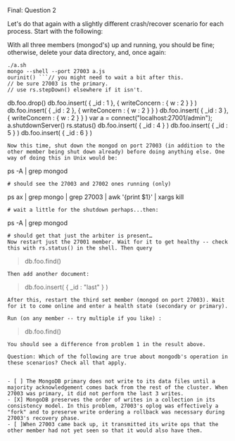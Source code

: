 Final: Question 2

Let's do that again with a slightly different crash/recover scenario for each process. Start with the following:

With all three members (mongod's) up and running, you should be fine; otherwise, delete your data directory, and, once again:
```
./a.sh
mongo --shell --port 27003 a.js
ourinit() ```// you might need to wait a bit after this.
// be sure 27003 is the primary. 
// use rs.stepDown() elsewhere if it isn't.
```
db.foo.drop()
db.foo.insert( { _id : 1 }, { writeConcern : { w : 2 } } )
db.foo.insert( { _id : 2 }, { writeConcern : { w : 2 } } )
db.foo.insert( { _id : 3 }, { writeConcern : { w : 2 } } )
var a = connect("localhost:27001/admin");
a.shutdownServer()
rs.status()
db.foo.insert( { _id : 4 } )
db.foo.insert( { _id : 5 } )
db.foo.insert( { _id : 6 } )
```
Now this time, shut down the mongod on port 27003 (in addition to the other member being shut down already) before doing anything else. One way of doing this in Unix would be:
```
ps -A | grep mongod
```
# should see the 27003 and 27002 ones running (only)
```
ps ax | grep mongo | grep 27003 | awk '{print $1}' | xargs kill
```
# wait a little for the shutdown perhaps...then:
```
ps -A | grep mongod
```
# should get that just the arbiter is present…
Now restart just the 27001 member. Wait for it to get healthy -- check this with rs.status() in the shell. Then query
```
> db.foo.find()
```
Then add another document:
```
> db.foo.insert( { _id : "last" } )
```
After this, restart the third set member (mongod on port 27003). Wait for it to come online and enter a health state (secondary or primary).

Run (on any member -- try multiple if you like) :
```
> db.foo.find()
```
You should see a difference from problem 1 in the result above.

Question: Which of the following are true about mongodb's operation in these scenarios? Check all that apply.


- [ ] The MongoDB primary does not write to its data files until a majority acknowledgement comes back from the rest of the cluster. When 27003 was primary, it did not perform the last 3 writes.
- [X] MongoDB preserves the order of writes in a collection in its consistency model. In this problem, 27003's oplog was effectively a "fork" and to preserve write ordering a rollback was necessary during 27003's recovery phase.
- [ ]When 27003 came back up, it transmitted its write ops that the other member had not yet seen so that it would also have them.
